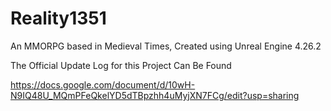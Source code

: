 # Reality1351
An MMORPG based in Medieval Times, Created using Unreal Engine 4.26.2

The Official Update Log for this Project Can Be Found

https://docs.google.com/document/d/10wH-N9IQ48U_MQmPFeQkelYD5dTBpzhh4uMyjXN7FCg/edit?usp=sharing

